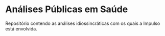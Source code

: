 # Análises Públicas em Saúde
Repositório contendo as análises idiossincráticas com os quais a Impulso está envolvida.
